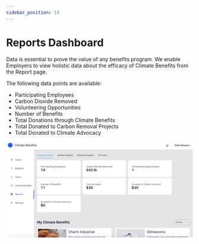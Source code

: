 ```yaml
---
sidebar_position: 14
---
```


# Reports Dashboard 

Data is essential to prove the value of any benefits program. We enable Employers to view holistic data about the efficacy of Climate Benefits from the Report page. 

The following data points are available:    
* Participating Employees 
* Carbon Dioxide Removed 
* Volunteering Opportunities 
* Number of Benefits 
* Total Donations through Climate Benefits 
* Total Donated to Carbon Removal Projects 
* Total Donated to Climate Advocacy 


![Reports Dashboard](../../src/assets/ReportsDashboard.png)